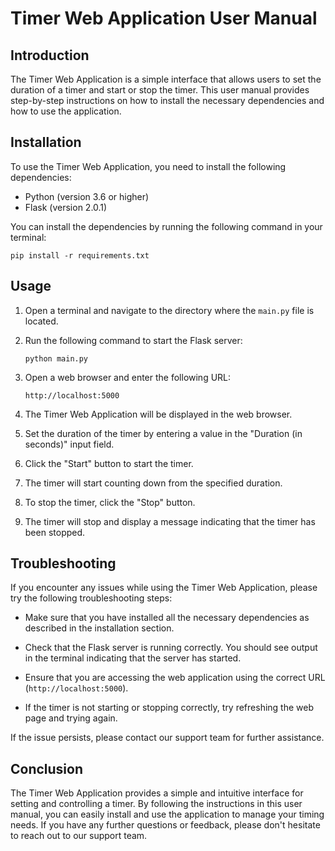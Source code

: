 # Timer Web Application User Manual

## Introduction

The Timer Web Application is a simple interface that allows users to set the duration of a timer and start or stop the timer. This user manual provides step-by-step instructions on how to install the necessary dependencies and how to use the application.

## Installation

To use the Timer Web Application, you need to install the following dependencies:

- Python (version 3.6 or higher)
- Flask (version 2.0.1)

You can install the dependencies by running the following command in your terminal:

```
pip install -r requirements.txt
```

## Usage

1. Open a terminal and navigate to the directory where the `main.py` file is located.

2. Run the following command to start the Flask server:

   ```
   python main.py
   ```

3. Open a web browser and enter the following URL:

   ```
   http://localhost:5000
   ```

4. The Timer Web Application will be displayed in the web browser.

5. Set the duration of the timer by entering a value in the "Duration (in seconds)" input field.

6. Click the "Start" button to start the timer.

7. The timer will start counting down from the specified duration.

8. To stop the timer, click the "Stop" button.

9. The timer will stop and display a message indicating that the timer has been stopped.

## Troubleshooting

If you encounter any issues while using the Timer Web Application, please try the following troubleshooting steps:

- Make sure that you have installed all the necessary dependencies as described in the installation section.

- Check that the Flask server is running correctly. You should see output in the terminal indicating that the server has started.

- Ensure that you are accessing the web application using the correct URL (`http://localhost:5000`).

- If the timer is not starting or stopping correctly, try refreshing the web page and trying again.

If the issue persists, please contact our support team for further assistance.

## Conclusion

The Timer Web Application provides a simple and intuitive interface for setting and controlling a timer. By following the instructions in this user manual, you can easily install and use the application to manage your timing needs. If you have any further questions or feedback, please don't hesitate to reach out to our support team.